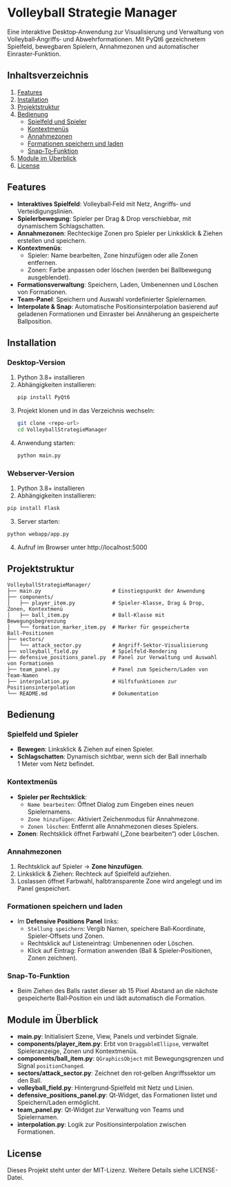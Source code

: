 # Volleyball Strategie Manager

Eine interaktive Desktop‑Anwendung zur Visualisierung und Verwaltung von Volleyball‑Angriffs‑ und Abwehrformationen. Mit PyQt6 gezeichnetem Spielfeld, bewegbaren Spielern, Annahmezonen und automatischer Einraster‑Funktion.

## Inhaltsverzeichnis

1. [Features](#features)
2. [Installation](#installation)
3. [Projektstruktur](#projektstruktur)
4. [Bedienung](#bedienung)
   - [Spielfeld und Spieler](#spielfeld-und-spieler)
   - [Kontextmenüs](#kontextmenüs)
   - [Annahmezonen](#annahmezonen)
   - [Formationen speichern und laden](#formationen-speichern-und-laden)
   - [Snap‑To‑Funktion](#snap‑to‑funktion)
5. [Module im Überblick](#module-im-überblick)
6. [License](#license)

## Features

- **Interaktives Spielfeld**: Volleyball‑Feld mit Netz, Angriffs‑ und Verteidigungslinien.
- **Spielerbewegung**: Spieler per Drag & Drop verschiebbar, mit dynamischem Schlagschatten.
- **Annahmezonen**: Rechteckige Zonen pro Spieler per Linksklick & Ziehen erstellen und speichern.
- **Kontextmenüs**:
  - Spieler: Name bearbeiten, Zone hinzufügen oder alle Zonen entfernen.
  - Zonen: Farbe anpassen oder löschen (werden bei Ballbewegung ausgeblendet).
- **Formationsverwaltung**: Speichern, Laden, Umbenennen und Löschen von Formationen.
- **Team‑Panel**: Speichern und Auswahl vordefinierter Spielernamen.
- **Interpolate & Snap**: Automatische Positionsinterpolation basierend auf geladenen Formationen und Einraster bei Annäherung an gespeicherte Ballposition.

## Installation

### Desktop-Version

1. Python 3.8+ installieren
2. Abhängigkeiten installieren:
   ```bash
   pip install PyQt6
   ```
3. Projekt klonen und in das Verzeichnis wechseln:
   ```bash
   git clone <repo-url>
   cd VolleyballStrategieManager
   ```
4. Anwendung starten:
   ```bash
   python main.py
   ```

### Webserver-Version
1. Python 3.8+ installieren
2. Abhängigkeiten installieren:
```bash
pip install Flask
```
3. Server starten:
```bash
python webapp/app.py
```
4. Aufruf im Browser unter http://localhost:5000


## Projektstruktur

```
VolleyballStrategieManager/
├── main.py                       # Einstiegspunkt der Anwendung
├── components/                  
│   ├── player_item.py            # Spieler‑Klasse, Drag & Drop, Zonen, Kontextmenü
│   ├── ball_item.py              # Ball‑Klasse mit Bewegungsbegrenzung
│   └── formation_marker_item.py  # Marker für gespeicherte Ball‑Positionen
├── sectors/                     
│   └── attack_sector.py          # Angriff-Sektor‑Visualisierung
├── volleyball_field.py           # Spielfeld‑Rendering
├── defensive_positions_panel.py  # Panel zur Verwaltung und Auswahl von Formationen
├── team_panel.py                 # Panel zum Speichern/Laden von Team‑Namen
├── interpolation.py              # Hilfsfunktionen zur Positionsinterpolation
└── README.md                     # Dokumentation
```

## Bedienung

### Spielfeld und Spieler
- **Bewegen**: Linksklick & Ziehen auf einen Spieler.  
- **Schlagschatten**: Dynamisch sichtbar, wenn sich der Ball innerhalb 1 Meter vom Netz befindet.

### Kontextmenüs
- **Spieler per Rechtsklick**:
  - `Name bearbeiten`: Öffnet Dialog zum Eingeben eines neuen Spielernamens.
  - `Zone hinzufügen`: Aktiviert Zeichenmodus für Annahmezone.
  - `Zonen löschen`: Entfernt alle Annahmezonen dieses Spielers.
- **Zonen**: Rechtsklick öffnet Farbwahl („Zone bearbeiten“) oder Löschen.

### Annahmezonen
1. Rechtsklick auf Spieler → **Zone hinzufügen**.  
2. Linksklick & Ziehen: Rechteck auf Spielfeld aufziehen.  
3. Loslassen öffnet Farbwahl, halbtransparente Zone wird angelegt und im Panel gespeichert.

### Formationen speichern und laden
- Im **Defensive Positions Panel** links:
  - `Stellung speichern`: Vergib Namen, speichere Ball‑Koordinate, Spieler‑Offsets und Zonen.  
  - Rechtsklick auf Listeneintrag: Umbenennen oder Löschen.
  - Klick auf Eintrag: Formation anwenden (Ball & Spieler‑Positionen, Zonen zeichnen).

### Snap‑To‑Funktion
- Beim Ziehen des Balls rastet dieser ab 15 Pixel Abstand an die nächste gespeicherte Ball‑Position ein und lädt automatisch die Formation.

## Module im Überblick

- **main.py**: Initialisiert Szene, View, Panels und verbindet Signale.  
- **components/player_item.py**: Erbt von `DraggableEllipse`, verwaltet Spieleranzeige, Zonen und Kontextmenüs.  
- **components/ball_item.py**: `QGraphicsObject` mit Bewegungsgrenzen und Signal `positionChanged`.  
- **sectors/attack_sector.py**: Zeichnet den rot‑gelben Angriffssektor um den Ball.  
- **volleyball_field.py**: Hintergrund‑Spielfeld mit Netz und Linien.  
- **defensive_positions_panel.py**: Qt‑Widget, das Formationen listet und Speichern/Laden ermöglicht.  
- **team_panel.py**: Qt‑Widget zur Verwaltung von Teams und Spielernamen.  
- **interpolation.py**: Logik zur Positionsinterpolation zwischen Formationen.

## License

Dieses Projekt steht unter der MIT-Lizenz. Weitere Details siehe LICENSE-Datei. 